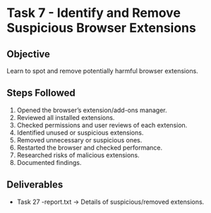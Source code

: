 # Task 7 - Identify and Remove Suspicious Browser Extensions

## Objective
Learn to spot and remove potentially harmful browser extensions.

## Steps Followed
1. Opened the browser’s extension/add-ons manager.
2. Reviewed all installed extensions.
3. Checked permissions and user reviews of each extension.
4. Identified unused or suspicious extensions.
5. Removed unnecessary or suspicious ones.
6. Restarted the browser and checked performance.
7. Researched risks of malicious extensions.
8. Documented findings.

## Deliverables
- Task 27 -report.txt → Details of suspicious/removed extensions.


